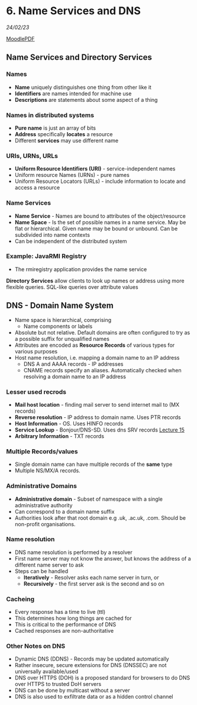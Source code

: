 # 6. Name Services and DNS
_24/02/23_

[MoodlePDF](https://moodle.nottingham.ac.uk/pluginfile.php/9396608/mod_page/content/1/08%20Name%20Services%20and%20DNS.pdf)
## Name Services and Directory Services
### Names
- **Name** uniquely distinguishes one thing from other like it
- **Identifiers** are names intended for machine use
- **Descriptions** are statements about some aspect of a thing

### Names in distributed systems
- **Pure name** is just an array of bits
- **Address** specifically **locates** a resource
- Different **services** may use different name

### URIs, URNs, URLs
- **Uniform Resource Identifiers (URI)** - service-independent names
- Uniform resource Names (URNs) - pure names
- Uniform Resource Locators (URLs) - include information to locate and access a resource

### Name Services
- **Name Service** - Names are bound to attributes of the object/resource
- **Name Space** - Is the set of possible names in a name service. May be flat or hierarchical. Given name may be bound or unbound. Can be subdivided into name contexts
- Can be independent of the distributed system

### Example: JavaRMI Registry
- The rmiregistry application provides the name service

**Directory Services** allow clients to look up names or address using more flexible queries. SQL-like queries over attribute values

## DNS - Domain Name System
- Name space is hierarchical, comprising
	- Name components or labels
- Absolute but not relative. Default domains are often configured to try as a possible suffix for unqualified names
- Attributes are encoded as **Resource Records** of various types for various purposes
- Host name resolution, i.e. mapping a domain name to an IP address
	- DNS A and AAAA records - IP addresses
	- CNAME records specify an aliases. Automatically checked when resolving a domain name to an IP address
### Lesser used recrods
- **Mail host location** - finding mail server to send internet mail to (MX records)
- **Reverse resolution** - IP address to domain name. Uses PTR records
- **Host Information** - OS. Uses HINFO records
- **Service Lookup** - Bonjour/DNS-SD. Uses dns SRV records [Lecture 15](#14.md)
- **Arbitrary Information** - TXT records

### Multiple Records/values
- Single domain name can have multiple records of the **same** type
- Multiple NS/MX/A records. 

### Administrative Domains
- **Administrative domain** - Subset of namespace with a single administrative authority
- Can correspond to a domain name suffix
- Authorities look after that root domain e.g .uk, .ac.uk, .com. Should be non-profit organisations.

### Name resolution
- DNS name resolution is performed by a resolver 
- First name server may not know the answer, but knows the address of a different name server to ask
- Steps can be handled
	- **Iteratively** - Resolver asks each name server in turn, or
	- **Recursively** - the first server ask is the second and so on

### Cacheing
- Every response has a time to live (ttl)
- This determines how long things are cached for
- This is critical to the performance of DNS
- Cached responses are non-authoritative

### Other Notes on DNS
- Dynamic DNS (DDNS) - Records may be updated automatically
- Rather insecure, secure extensions for DNS (DNSSEC) are not universally available/used
- DNS over HTTPS (DOH) is a proposed standard for browsers to do DNS over HTTPS to trusted DoH servers
- DNS can be done by multicast without a server
- DNS is also used to exfiltrate data or as a hidden control channel